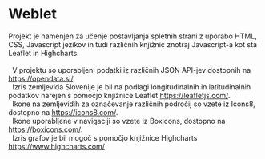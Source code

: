 # Weblet

Projekt je namenjen za učenje postavljanja spletnih strani z uporabo HTML, CSS, Javascript jezikov in tudi različnih knjižnic znotraj Javascript-a kot sta Leaflet in Highcharts.
\
&nbsp;
\
&nbsp;
V projektu so uporabljeni podatki iz različnih JSON API-jev dostopnih na https://opendata.si/. \
&nbsp;
Izris zemljevida Slovenije je bil na podlagi longitudinalnih in latitudinalnih podatkov narejen s pomočjo knjižnice Leaflet https://leafletjs.com/. \
&nbsp;
Ikone na zemljevidih za označevanje različnih področij so vzete iz Icons8, dostopno na https://icons8.com/. \
&nbsp;
Ikone uporabljene v navigaciji so vzete iz Boxicons, dostopno na https://boxicons.com/. \
&nbsp;
Izris grafov je bil mogoč s pomočjo knjižnice Highcharts https://www.highcharts.com/ \
&nbsp;

